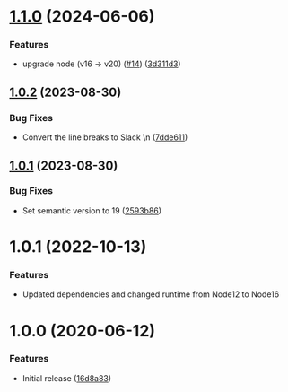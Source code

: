 # [1.1.0](https://github.com/LoveToKnow/slackify-markdown-action/compare/v1.0.2...v1.1.0) (2024-06-06)


### Features

* upgrade node (v16 -> v20) ([#14](https://github.com/LoveToKnow/slackify-markdown-action/issues/14)) ([3d311d3](https://github.com/LoveToKnow/slackify-markdown-action/commit/3d311d38e31d998943f99968519a7063c85279d7))

## [1.0.2](https://github.com/LoveToKnow/slackify-markdown-action/compare/v1.0.1...v1.0.2) (2023-08-30)


### Bug Fixes

* Convert the line breaks to Slack \n ([7dde611](https://github.com/LoveToKnow/slackify-markdown-action/commit/7dde6117357bfc68efd5143b23d26118a76faba8))

## [1.0.1](https://github.com/LoveToKnow/slackify-markdown-action/compare/v1.0.0...v1.0.1) (2023-08-30)


### Bug Fixes

* Set semantic version to 19 ([2593b86](https://github.com/LoveToKnow/slackify-markdown-action/commit/2593b86a1eb912a8d37ab1cf12908a5bdbb522ba))

# 1.0.1 (2022-10-13)

### Features
* Updated dependencies and changed runtime from Node12 to Node16

# 1.0.0 (2020-06-12)


### Features

* Initial release ([16d8a83](https://github.com/LoveToKnow/slackify-markdown-action/commit/16d8a834b030f5654d70631a00dd323ede9c057c))
